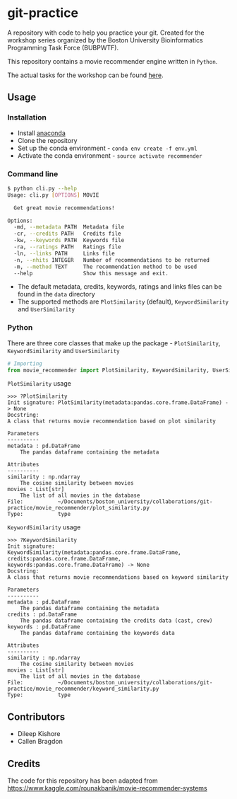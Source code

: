 # git-practice

A repository with code to help you practice your git. Created for the workshop series organized by the Boston University Bioinformatics Programming Task Force (BUBPWTF).

This repository contains a movie recommender engine written in `Python`.

The actual tasks for the workshop can be found [here](https://foundations-in-computational-skills.readthedocs.io/en/latest/content/workshops/07_version_control_with_git/07_version_control_with_git_workshop.html).


## Usage

### Installation

* Install [anaconda](https://conda.io/docs/user-guide/install/index.html)
* Clone the repository
* Set up the conda environment - `conda env create -f env.yml`
* Activate the conda environment - `source activate recommender`

### Command line
```sh
$ python cli.py --help
Usage: cli.py [OPTIONS] MOVIE

  Get great movie recommendations!

Options:
  -md, --metadata PATH  Metadata file
  -cr, --credits PATH   Credits file
  -kw, --keywords PATH  Keywords file
  -ra, --ratings PATH   Ratings file
  -ln, --links PATH     Links file
  -n, --nhits INTEGER   Number of recommendations to be returned
  -m, --method TEXT     The recommendation method to be used
  --help                Show this message and exit.
```

- The default metadata, credits, keywords, ratings and links files can be found in the `data` directory
- The supported methods are `PlotSimilarity` (default), `KeywordSimilarity` and `UserSimilarity`


### Python

There are three core classes that make up the package - `PlotSimilarity`, `KeywordSimilarity` and `UserSimilarity`

```python
# Importing
from movie_recommender import PlotSimilarity, KeywordSimilarity, UserSimilarity
```

`PlotSimilarity` usage
```
>>> ?PlotSimilarity
Init signature: PlotSimilarity(metadata:pandas.core.frame.DataFrame) -> None
Docstring:
A class that returns movie recommendation based on plot similarity

Parameters
----------
metadata : pd.DataFrame
    The pandas dataframe containing the metadata

Attributes
----------
similarity : np.ndarray
    The cosine similarity between movies
movies : List[str]
    The list of all movies in the database
File:           ~/Documents/boston_university/collaborations/git-practice/movie_recommender/plot_similarity.py
Type:           type
```

`KeywordSimilarity` usage
```
>>> ?KeywordSimilarity
Init signature: KeywordSimilarity(metadata:pandas.core.frame.DataFrame, credits:pandas.core.frame.DataFrame, keywords:pandas.core.frame.DataFrame) -> None
Docstring:
A class that returns movie recommendations based on keyword similarity

Parameters
----------
metadata : pd.DataFrame
    The pandas dataframe containing the metadata
credits : pd.DataFrame
    The pandas dataframe containing the credits data (cast, crew)
keywords : pd.DataFrame
    The pandas dataframe containing the keywords data

Attributes
----------
similarity : np.ndarray
    The cosine similarity between movies
movies : List[str]
    The list of all movies in the database
File:           ~/Documents/boston_university/collaborations/git-practice/movie_recommender/keyword_similarity.py
Type:           type
```


## Contributors

- Dileep Kishore
- Callen Bragdon


## Credits

The code for this repository has been adapted from https://www.kaggle.com/rounakbanik/movie-recommender-systems
